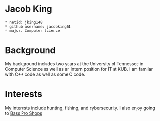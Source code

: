 # Jacob King
	* netid: jking148
	* github username: jacobking61
	* major: Computer Science

# Background
My background includes two years at the University of Tennessee in Computer Science as well as an intern position for IT at KUB. I am familar with C++ code as well as some C code.

# Interests
My interests include hunting, fishing, and cybersecurity. I also enjoy going to 
[Bass Pro Shops](https://www.basspro.com/shop/en?ds_e=MICROSOFT&ds_c=BPS%7CSearch%7CBrand%7CPureBrand%7CGeneral%7CNAud%7CNVol%7CExact&gclid=8e982b2b237818b61c524820e392dbaa&gclsrc=3p.ds&msclkid=8e982b2b237818b61c524820e392dbaa#)

